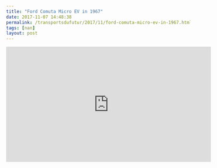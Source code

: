 ```yaml
---
title: "Ford Comuta Micro EV in 1967"
date: 2017-11-07 14:48:38
permalink: /transportsdufutur/2017/11/ford-comuta-micro-ev-in-1967.html
tags: [nan]
layout: post
---
```


<iframe width="560" height="315" src="https://www.youtube.com/embed/msR-gIUirDo" frameborder="0" allowfullscreen></iframe>
